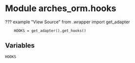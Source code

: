 # Module arches_orm.hooks

??? example "View Source"
        from .wrapper import get_adapter

        HOOKS = get_adapter().get_hooks()

## Variables

```python3
HOOKS
```